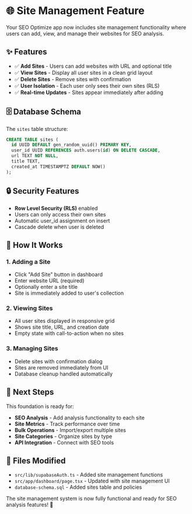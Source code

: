 # 🌐 Site Management Feature

Your SEO Optimize app now includes site management functionality where users can add, view, and manage their websites for SEO analysis.

## ✨ Features

- ✅ **Add Sites** - Users can add websites with URL and optional title
- ✅ **View Sites** - Display all user sites in a clean grid layout
- ✅ **Delete Sites** - Remove sites with confirmation
- ✅ **User Isolation** - Each user only sees their own sites (RLS)
- ✅ **Real-time Updates** - Sites appear immediately after adding

## 🗄️ Database Schema

The `sites` table structure:
```sql
CREATE TABLE sites (
  id UUID DEFAULT gen_random_uuid() PRIMARY KEY,
  user_id UUID REFERENCES auth.users(id) ON DELETE CASCADE,
  url TEXT NOT NULL,
  title TEXT,
  created_at TIMESTAMPTZ DEFAULT NOW()
);
```

## 🔒 Security Features

- **Row Level Security (RLS)** enabled
- Users can only access their own sites
- Automatic user_id assignment on insert
- Cascade delete when user is deleted

## 🎯 How It Works

### 1. Adding a Site
- Click "Add Site" button in dashboard
- Enter website URL (required)
- Optionally enter a site title
- Site is immediately added to user's collection

### 2. Viewing Sites
- All user sites displayed in responsive grid
- Shows site title, URL, and creation date
- Empty state with call-to-action when no sites

### 3. Managing Sites
- Delete sites with confirmation dialog
- Sites are removed immediately from UI
- Database cleanup handled automatically

## 🚀 Next Steps

This foundation is ready for:
- **SEO Analysis** - Add analysis functionality to each site
- **Site Metrics** - Track performance over time
- **Bulk Operations** - Import/export multiple sites
- **Site Categories** - Organize sites by type
- **API Integration** - Connect with SEO tools

## 📁 Files Modified

- `src/lib/supabaseAuth.ts` - Added site management functions
- `src/app/dashboard/page.tsx` - Updated with site management UI
- `database-schema.sql` - Added sites table and policies

The site management system is now fully functional and ready for SEO analysis features! 🎉
